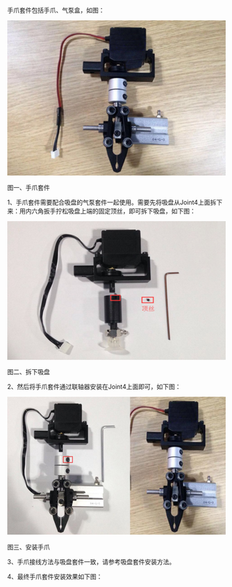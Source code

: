 手爪套件包括手爪、气泵盒，如图：

![](/assets/import.png图三)

图一、手爪套件

1、手爪套件需要配合吸盘的气泵套件一起使用。需要先将吸盘从Joint4上面拆下来：用内六角扳手拧松吸盘上端的固定顶丝，即可拆下吸盘，如下图：

![](/assets/imng)

图二、拆下吸盘

2、然后将手爪套件通过联轴器安装在Joint4上面即可，如下图：

![](/assets/i3)

图三、安装手爪

3、手爪接线方法与吸盘套件一致，请参考吸盘套件安装方法。

4、最终手爪套件安装效果如下图：

